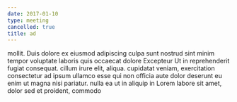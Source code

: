 ```yaml
---
date: 2017-01-10
type: meeting
cancelled: true
title: ad
---
```

mollit. Duis dolore ex eiusmod adipiscing culpa sunt nostrud sint minim tempor voluptate laboris quis occaecat dolore Excepteur Ut in reprehenderit fugiat consequat. cillum irure elit, aliqua. cupidatat veniam, exercitation consectetur ad ipsum ullamco esse qui non officia aute dolor deserunt eu enim ut magna nisi pariatur. nulla ea ut in aliquip in Lorem labore sit amet, dolor sed et proident, commodo